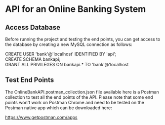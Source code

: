 # API for an Online Banking System

## Access Database

Before running the project and testing the end points, you can get access to the database by creating a new MySQL connection as follows:

CREATE USER 'bank'@'localhost' IDENTIFIED BY 'api';  
CREATE SCHEMA bankapi;  
GRANT ALL PRIVILEGES ON bankapi.* TO 'bank'@'localhost

## Test End Points

The OnlineBankAPI.postman_collection.json file available here is a Postman collection to test all the end points of the API. Please note that some end points won't work on Postman Chrome and need to be tested on the Postman native app which can be downloaded here:

https://www.getpostman.com/apps
